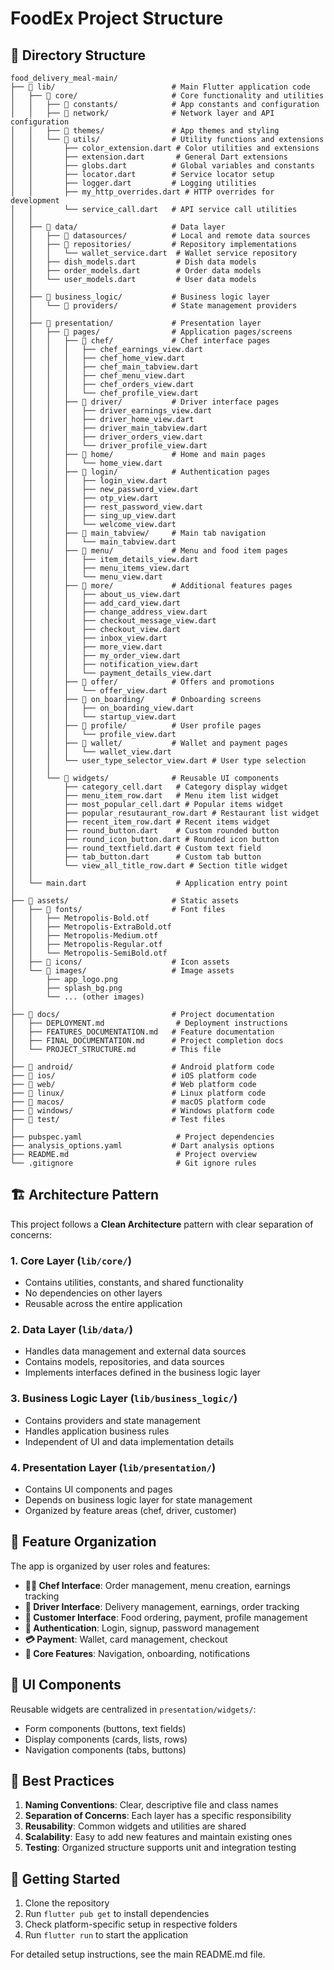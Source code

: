 # FoodEx Project Structure

## 📁 Directory Structure

```
food_delivery_meal-main/
├── 📁 lib/                          # Main Flutter application code
│   ├── 📁 core/                     # Core functionality and utilities
│   │   ├── 📁 constants/            # App constants and configuration
│   │   ├── 📁 network/              # Network layer and API configuration
│   │   ├── 📁 themes/               # App themes and styling
│   │   └── 📁 utils/                # Utility functions and extensions
│   │       ├── color_extension.dart # Color utilities and extensions
│   │       ├── extension.dart       # General Dart extensions
│   │       ├── globs.dart          # Global variables and constants
│   │       ├── locator.dart        # Service locator setup
│   │       ├── logger.dart         # Logging utilities
│   │       ├── my_http_overrides.dart # HTTP overrides for development
│   │       └── service_call.dart   # API service call utilities
│   │
│   ├── 📁 data/                     # Data layer
│   │   ├── 📁 datasources/          # Local and remote data sources
│   │   ├── 📁 repositories/         # Repository implementations
│   │   │   └── wallet_service.dart  # Wallet service repository
│   │   ├── dish_models.dart         # Dish data models
│   │   ├── order_models.dart        # Order data models
│   │   └── user_models.dart         # User data models
│   │
│   ├── 📁 business_logic/           # Business logic layer
│   │   └── 📁 providers/            # State management providers
│   │
│   ├── 📁 presentation/             # Presentation layer
│   │   ├── 📁 pages/                # Application pages/screens
│   │   │   ├── 📁 chef/             # Chef interface pages
│   │   │   │   ├── chef_earnings_view.dart
│   │   │   │   ├── chef_home_view.dart
│   │   │   │   ├── chef_main_tabview.dart
│   │   │   │   ├── chef_menu_view.dart
│   │   │   │   ├── chef_orders_view.dart
│   │   │   │   └── chef_profile_view.dart
│   │   │   ├── 📁 driver/           # Driver interface pages
│   │   │   │   ├── driver_earnings_view.dart
│   │   │   │   ├── driver_home_view.dart
│   │   │   │   ├── driver_main_tabview.dart
│   │   │   │   ├── driver_orders_view.dart
│   │   │   │   └── driver_profile_view.dart
│   │   │   ├── 📁 home/             # Home and main pages
│   │   │   │   └── home_view.dart
│   │   │   ├── 📁 login/            # Authentication pages
│   │   │   │   ├── login_view.dart
│   │   │   │   ├── new_password_view.dart
│   │   │   │   ├── otp_view.dart
│   │   │   │   ├── rest_password_view.dart
│   │   │   │   ├── sing_up_view.dart
│   │   │   │   └── welcome_view.dart
│   │   │   ├── 📁 main_tabview/     # Main tab navigation
│   │   │   │   └── main_tabview.dart
│   │   │   ├── 📁 menu/             # Menu and food item pages
│   │   │   │   ├── item_details_view.dart
│   │   │   │   ├── menu_items_view.dart
│   │   │   │   └── menu_view.dart
│   │   │   ├── 📁 more/             # Additional features pages
│   │   │   │   ├── about_us_view.dart
│   │   │   │   ├── add_card_view.dart
│   │   │   │   ├── change_address_view.dart
│   │   │   │   ├── checkout_message_view.dart
│   │   │   │   ├── checkout_view.dart
│   │   │   │   ├── inbox_view.dart
│   │   │   │   ├── more_view.dart
│   │   │   │   ├── my_order_view.dart
│   │   │   │   ├── notification_view.dart
│   │   │   │   └── payment_details_view.dart
│   │   │   ├── 📁 offer/            # Offers and promotions
│   │   │   │   └── offer_view.dart
│   │   │   ├── 📁 on_boarding/      # Onboarding screens
│   │   │   │   ├── on_boarding_view.dart
│   │   │   │   └── startup_view.dart
│   │   │   ├── 📁 profile/          # User profile pages
│   │   │   │   └── profile_view.dart
│   │   │   ├── 📁 wallet/           # Wallet and payment pages
│   │   │   │   └── wallet_view.dart
│   │   │   └── user_type_selector_view.dart # User type selection
│   │   │
│   │   └── 📁 widgets/              # Reusable UI components
│   │       ├── category_cell.dart   # Category display widget
│   │       ├── menu_item_row.dart   # Menu item list widget
│   │       ├── most_popular_cell.dart # Popular items widget
│   │       ├── popular_resutaurant_row.dart # Restaurant list widget
│   │       ├── recent_item_row.dart # Recent items widget
│   │       ├── round_button.dart    # Custom rounded button
│   │       ├── round_icon_button.dart # Rounded icon button
│   │       ├── round_textfield.dart # Custom text field
│   │       ├── tab_button.dart      # Custom tab button
│   │       └── view_all_title_row.dart # Section title widget
│   │
│   └── main.dart                    # Application entry point
│
├── 📁 assets/                       # Static assets
│   ├── 📁 fonts/                    # Font files
│   │   ├── Metropolis-Bold.otf
│   │   ├── Metropolis-ExtraBold.otf
│   │   ├── Metropolis-Medium.otf
│   │   ├── Metropolis-Regular.otf
│   │   └── Metropolis-SemiBold.otf
│   ├── 📁 icons/                    # Icon assets
│   └── 📁 images/                   # Image assets
│       ├── app_logo.png
│       ├── splash_bg.png
│       └── ... (other images)
│
├── 📁 docs/                         # Project documentation
│   ├── DEPLOYMENT.md                # Deployment instructions
│   ├── FEATURES_DOCUMENTATION.md   # Feature documentation
│   ├── FINAL_DOCUMENTATION.md      # Project completion docs
│   └── PROJECT_STRUCTURE.md        # This file
│
├── 📁 android/                      # Android platform code
├── 📁 ios/                          # iOS platform code
├── 📁 web/                          # Web platform code
├── 📁 linux/                        # Linux platform code
├── 📁 macos/                        # macOS platform code
├── 📁 windows/                      # Windows platform code
├── 📁 test/                         # Test files
│
├── pubspec.yaml                     # Project dependencies
├── analysis_options.yaml           # Dart analysis options
├── README.md                        # Project overview
└── .gitignore                       # Git ignore rules
```

## 🏗️ Architecture Pattern

This project follows a **Clean Architecture** pattern with clear separation of concerns:

### 1. **Core Layer** (`lib/core/`)
- Contains utilities, constants, and shared functionality
- No dependencies on other layers
- Reusable across the entire application

### 2. **Data Layer** (`lib/data/`)
- Handles data management and external data sources
- Contains models, repositories, and data sources
- Implements interfaces defined in the business logic layer

### 3. **Business Logic Layer** (`lib/business_logic/`)
- Contains providers and state management
- Handles application business rules
- Independent of UI and data implementation details

### 4. **Presentation Layer** (`lib/presentation/`)
- Contains UI components and pages
- Depends on business logic layer for state management
- Organized by feature areas (chef, driver, customer)

## 📱 Feature Organization

The app is organized by user roles and features:

- **👨‍🍳 Chef Interface**: Order management, menu creation, earnings tracking
- **🚗 Driver Interface**: Delivery management, earnings, order tracking
- **👤 Customer Interface**: Food ordering, payment, profile management
- **🔐 Authentication**: Login, signup, password management
- **💳 Payment**: Wallet, card management, checkout
- **📱 Core Features**: Navigation, onboarding, notifications

## 🎨 UI Components

Reusable widgets are centralized in `presentation/widgets/`:
- Form components (buttons, text fields)
- Display components (cards, lists, rows)
- Navigation components (tabs, buttons)

## 📝 Best Practices

1. **Naming Conventions**: Clear, descriptive file and class names
2. **Separation of Concerns**: Each layer has a specific responsibility
3. **Reusability**: Common widgets and utilities are shared
4. **Scalability**: Easy to add new features and maintain existing ones
5. **Testing**: Organized structure supports unit and integration testing

## 🚀 Getting Started

1. Clone the repository
2. Run `flutter pub get` to install dependencies
3. Check platform-specific setup in respective folders
4. Run `flutter run` to start the application

For detailed setup instructions, see the main README.md file.
